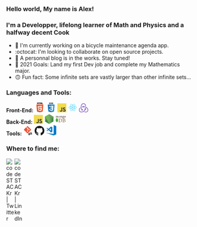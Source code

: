 ### Hello world, My name is Alex!

### I'm a Developper, lifelong learner of Math and Physics and a halfway decent Cook
- 🚴 I'm currently working on a bicycle maintenance agenda app.
- :octocat: I'm looking to collaborate on open source projects.
- 🔨 A personnal blog is in the works. Stay tuned!
- 🎉 2021 Goals: Land my first Dev job and complete my Mathematics major.
- 🙃 Fun fact: Some infinite sets are vastly larger than other infinite sets...

### Languages and Tools:

  <span>
    <strong>Front-End:</strong>
    <img alt="HTML5" width="26px" src="https://raw.githubusercontent.com/github/explore/80688e429a7d4ef2fca1e82350fe8e3517d3494d/topics/html/html.png" />
    <img alt="CSS3" width="26px" src="https://raw.githubusercontent.com/github/explore/80688e429a7d4ef2fca1e82350fe8e3517d3494d/topics/css/css.png" />
    <img alt="JavaScript" width="24px" src="https://raw.githubusercontent.com/github/explore/80688e429a7d4ef2fca1e82350fe8e3517d3494d/topics/javascript/javascript.png" />
    <img alt="React" width="26px" src="https://raw.githubusercontent.com/github/explore/80688e429a7d4ef2fca1e82350fe8e3517d3494d/topics/react/react.png" />
    <img alt="Redux" width="26px" src="Reduxlogo.png" />
  </span>
  <br>

  <span>
    <strong>Back-End:</strong> 
    <img alt="JavaScript" width="24px" src="https://raw.githubusercontent.com/github/explore/80688e429a7d4ef2fca1e82350fe8e3517d3494d/topics/javascript/javascript.png" />
    <img alt="Node.js" width="26px" src="https://raw.githubusercontent.com/github/explore/80688e429a7d4ef2fca1e82350fe8e3517d3494d/topics/nodejs/nodejs.png" />
    <img alt="MongoDB" width="28px" src="mongo.png" />
  </span>
  <br>

  <span>
    <strong>Tools:</strong> 
    <img alt="Git" width="26px" src="git.png" />
    <img alt="GitHub" width="26px" src="https://raw.githubusercontent.com/github/explore/78df643247d429f6cc873026c0622819ad797942/topics/github/github.png" />
    <img alt="Visual Studio Code" width="28px" src="https://raw.githubusercontent.com/github/explore/80688e429a7d4ef2fca1e82350fe8e3517d3494d/topics/visual-studio-code/visual-studio-code.png" />
  </span>
  <br>


### Where to find me:

[<img align="left" alt="codeSTACKr | Twitter" width="22px" src="https://cdn.jsdelivr.net/npm/simple-icons@v3/icons/twitter.svg" />][twitter]
[<img align="left" alt="codeSTACKr | LinkedIn" width="22px" src="https://cdn.jsdelivr.net/npm/simple-icons@v3/icons/linkedin.svg" />][linkedin]

[linkedin]: https://linkedin.com/in/alexlangev
[twitter]: https://twitter.com/codingcanuk